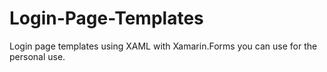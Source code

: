 # Login-Page-Templates
Login page templates using XAML with Xamarin.Forms you can use for the personal use.
